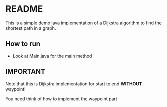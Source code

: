 # README

This is a simple demo java implementation of a Dijkstra algorithm to find the shortest path in a graph.

## How to run

* Look at Main.java for the main method

## IMPORTANT

Note that this is Dijkstra implementation for start to end **WITHOUT** waypoint!

You need think of how to implement the waypoint part